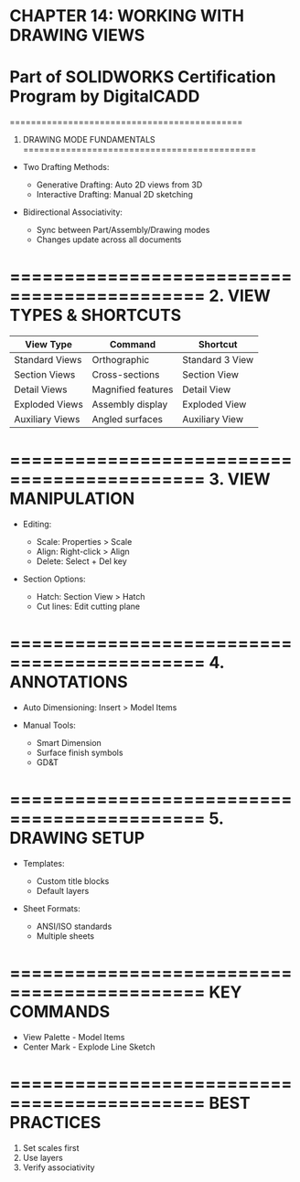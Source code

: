 # CHAPTER 14: WORKING WITH DRAWING VIEWS
# Part of SOLIDWORKS Certification Program by DigitalCADD

============================================
1. DRAWING MODE FUNDAMENTALS
============================================

* Two Drafting Methods:
  - Generative Drafting: Auto 2D views from 3D
  - Interactive Drafting: Manual 2D sketching

* Bidirectional Associativity:
  - Sync between Part/Assembly/Drawing modes
  - Changes update across all documents

============================================
2. VIEW TYPES & SHORTCUTS
============================================

| View Type        | Command            | Shortcut        |
|------------------|--------------------|-----------------|
| Standard Views   | Orthographic       | Standard 3 View |
| Section Views    | Cross-sections     | Section View    | 
| Detail Views     | Magnified features | Detail View     |
| Exploded Views   | Assembly display   | Exploded View   |
| Auxiliary Views  | Angled surfaces    | Auxiliary View  |

============================================
3. VIEW MANIPULATION
============================================

* Editing:
  - Scale: Properties > Scale
  - Align: Right-click > Align
  - Delete: Select + Del key

* Section Options:
  - Hatch: Section View > Hatch
  - Cut lines: Edit cutting plane

============================================
4. ANNOTATIONS
============================================

* Auto Dimensioning:
  Insert > Model Items

* Manual Tools:
  - Smart Dimension
  - Surface finish symbols  
  - GD&T

============================================
5. DRAWING SETUP
============================================

* Templates:
  - Custom title blocks
  - Default layers

* Sheet Formats:
  - ANSI/ISO standards
  - Multiple sheets

============================================
KEY COMMANDS
============================================
- View Palette        - Model Items
- Center Mark        - Explode Line Sketch

============================================
BEST PRACTICES
============================================
1. Set scales first
2. Use layers
3. Verify associativity

